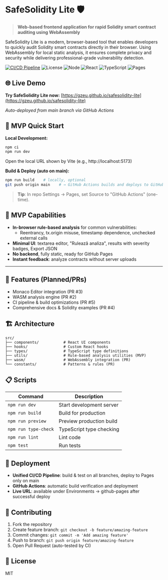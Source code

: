 # SafeSolidity Lite 🛡️

> **Web-based frontend application for rapid Solidity smart contract auditing using WebAssembly**

SafeSolidity Lite is a modern, browser-based tool that enables developers to quickly audit Solidity smart contracts directly in their browser. Using WebAssembly for local static analysis, it ensures complete privacy and security while delivering professional-grade vulnerability detection.

[![CI/CD Pipeline](https://github.com/Gzeu/safesolidity-lite/actions/workflows/main.yml/badge.svg)](https://github.com/Gzeu/safesolidity-lite/actions/workflows/main.yml)
![License](https://img.shields.io/badge/license-MIT-blue.svg)
![Node](https://img.shields.io/badge/node-%3E%3D18-green.svg)
![React](https://img.shields.io/badge/react-18.3.1-blue.svg)
![TypeScript](https://img.shields.io/badge/typescript-5.6.2-blue.svg)
![Pages](https://img.shields.io/badge/GitHub%20Pages-auto--deploy-success)

## 🌐 Live Demo

**Try SafeSolidity Lite now:** [https://gzeu.github.io/safesolidity-lite](https://gzeu.github.io/safesolidity-lite)

*Auto-deployed from main branch via GitHub Actions*

## 🚀 MVP Quick Start

**Local Development:**
```bash
npm ci
npm run dev
```
Open the local URL shown by Vite (e.g., http://localhost:5173)

**Build & Deploy (auto on main):**
```bash
npm run build    # locally, optional
git push origin main    # → GitHub Actions builds and deploys to GitHub Pages
```

> **Tip**: In repo Settings → Pages, set Source to "GitHub Actions" (one-time).

## 🎯 MVP Capabilities

- **In-browser rule-based analysis** for common vulnerabilities:
  - Reentrancy, tx.origin misuse, timestamp dependence, unchecked external calls
- **Minimal UI**: textarea editor, "Rulează analiza", results with severity badges, Export JSON
- **No backend**, fully static, ready for GitHub Pages
- **Instant feedback**: analyze contracts without server uploads

---

## 🔧 Features (Planned/PRs)

- Monaco Editor integration (PR #3)
- WASM analysis engine (PR #2)
- CI pipeline & build optimizations (PR #5)
- Comprehensive docs & Solidity examples (PR #4)

## 🏗️ Architecture

```
src/
├── components/           # React UI components
├── hooks/                # Custom React hooks
├── types/                # TypeScript type definitions
├── utils/                # Rule-based analysis utilities (MVP)
├── wasm/                 # WebAssembly integration (PR)
└── constants/            # Patterns & rules (PR)
```

## 📋 Scripts

| Command | Description |
|---------|-----------|
| `npm run dev` | Start development server |
| `npm run build` | Build for production |
| `npm run preview` | Preview production build |
| `npm run type-check` | TypeScript type checking |
| `npm run lint` | Lint code |
| `npm test` | Run tests |

## 🚀 Deployment

- **Unified CI/CD Pipeline**: build & test on all branches, deploy to Pages only on main
- **GitHub Actions**: automatic build verification and deployment
- **Live URL**: available under Environments → github-pages after successful deploy

## 🤝 Contributing

1. Fork the repository
2. Create feature branch: `git checkout -b feature/amazing-feature`
3. Commit changes: `git commit -m 'Add amazing feature'`
4. Push to branch: `git push origin feature/amazing-feature`
5. Open Pull Request (auto-tested by CI)

## 📝 License

MIT
